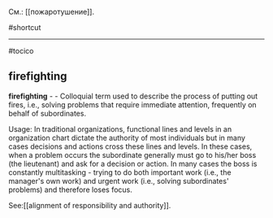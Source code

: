 См.: [[пожаротушение]].

#shortcut




<hr/>

#tocico

## firefighting

<b>firefighting</b> -  - Colloquial term used to describe the process of putting out fires, i.e., solving problems that require immediate attention, frequently on behalf of subordinates. 


Usage: In traditional organizations, functional lines and levels in an organization chart dictate the authority of most individuals but in many cases decisions and actions cross these lines and levels.  In these cases, when a problem occurs the subordinate generally must go to his/her boss (the lieutenant) and ask for a decision or action.  In many cases the boss is constantly multitasking - trying to do both important work (i.e., the manager's own work) and urgent work (i.e., solving subordinates' problems) and therefore loses focus.




See:[[alignment of responsibility and authority]].
